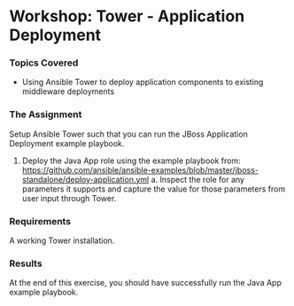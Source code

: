 # Workshop: Tower - Application Deployment

### Topics Covered
* Using Ansible Tower to deploy application components to existing middleware deployments

### The Assignment

Setup Ansible Tower such that you can run the JBoss Application Deployment example playbook.

1. Deploy the Java App role using the example playbook from: https://github.com/ansible/ansible-examples/blob/master/jboss-standalone/deploy-application.yml
	a. Inspect the role for any parameters it supports and capture the value for those parameters from user input through Tower.

### Requirements

A working Tower installation.

### Results

At the end of this exercise, you should have successfully run the Java App example playbook.

